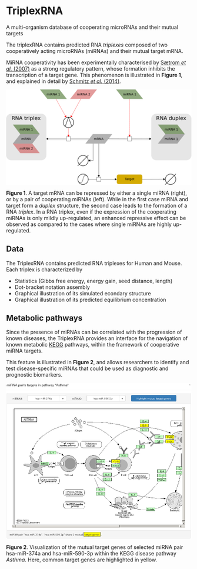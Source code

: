 # TriplexRNA
A multi-organism database of cooperating microRNAs and their mutual targets

The triplexRNA contains predicted RNA *triplexes* composed of two cooperatively acting microRNAs (miRNAs) and their mutual target mRNA.

MiRNA cooperativity has been experimentally characterised by [Sætrom *et al.* (2007)](https://doi.org/10.1093/nar/gkm133]) as a strong regulatory pattern, whose formation inhibits the transcription of a target gene. This phenomenon is illustrated in **Figure 1**, and explained in detail by [Schmitz *et al.* (2014)](https://doi.org/10.1093/nar/gku465).

[<img align="center" src="images/triplex_duplex_patterns.png" width="600px" alt="RNA triplex and RNA duplex regulatory patterns" valign="middle">]()

**Figure 1**. A target mRNA can be repressed by either a single miRNA (right), or by a pair of cooperating miRNAs (left). While in the first case miRNA and target form a *duplex* structure, the second case leads to the formation of a RNA *triplex*. In a RNA triplex, even if the expression of the cooperating miRNAs is only mildly up-regulated, an enhanced repressive effect can be observed as compared to the cases where single miRNAs are highly up-regulated.

## Data
The TriplexRNA contains predicted RNA triplexes for Human and Mouse. Each triplex is characterized by
- Statistics (Gibbs free energy, energy gain, seed distance, length)
- Dot-bracket notation assembly
- Graphical illustration of its simulated econdary structure
- Graphical illustration of its predicted equilibrium concentration

## Metabolic pathways
Since the presence of miRNAs can be correlated with the progression of known diseases, the TriplexRNA provides an interface for the navigation of known metabolic [KEGG](https://doi.org/10.1093/nar/28.1.27) pathways, within the framework of cooperative miRNA targets.

This feature is illustrated in **Figure 2**, and allows researchers to identify and test disease-specific miRNAs that could be used as diagnostic and prognostic biomarkers.

[<img align="center" src="images/metabolic_pathway_integration.png" width="600px" alt="Targets of selected cooperative miRNAs are interactively highlighted within the specified KEGG metabolic pathway" valign="middle">]()

**Figure 2**. Visualization of the mutual target genes of selected miRNA pair hsa-miR-374a and hsa-miR-590-3p within the KEGG disease pathway *Asthma*. Here, common target genes are highlighted in yellow.
